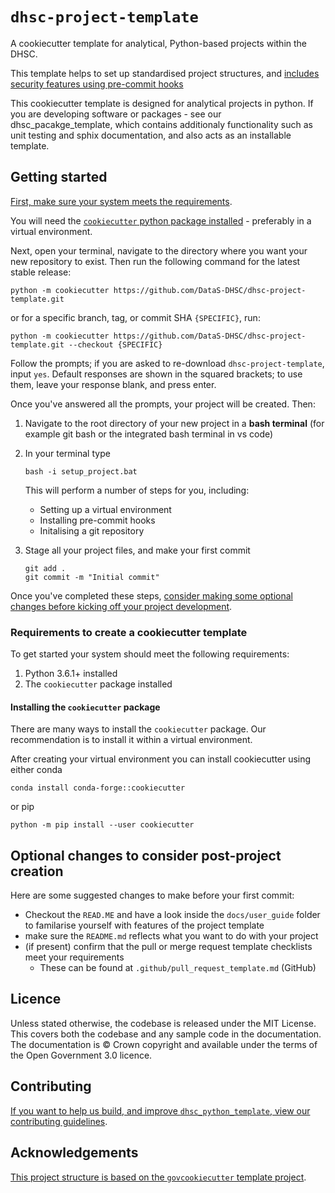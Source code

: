 # `dhsc-project-template`

A cookiecutter template for analytical, Python-based projects within
the DHSC.

This template helps to set up standardised project structures, and [includes security
features using pre-commit hooks][docs-pre-commit]

This cookiecutter template is designed for analytical projects in python. 
If you are developing software or packages - see our dhsc_pacakge_template,
which contains additionaly functionality such as unit testing and sphix documentation,
and  also acts as an installable template.


## Getting started

[First, make sure your system meets the
requirements](#requirements-to-create-a-cookiecutter-template). 

You will need the [`cookiecutter` python package installed](#requirements-to-create-a-cookiecutter-template) - preferably in a virtual environment. 

Next, open your
terminal, navigate to the directory where you want your new repository to exist. Then
run the following command for the latest stable release:

```shell
python -m cookiecutter https://github.com/DataS-DHSC/dhsc-project-template.git
```

or for a specific branch, tag, or commit SHA `{SPECIFIC}`, run:

```shell
python -m cookiecutter https://github.com/DataS-DHSC/dhsc-project-template.git --checkout {SPECIFIC}
```

Follow the prompts; if you are asked to re-download `dhsc-project-template`, input `yes`.
Default responses are shown in the squared brackets; to use them, leave your response
blank, and press enter.

Once you've answered all the prompts, your project will be created. Then:


1. Navigate to the root directory of your new project in a **bash terminal** (for example git bash or the integrated bash terminal in vs code)

2.  In your terminal type
     ```shell
    bash -i setup_project.bat
    ```
    This will perform a number of steps for you, including:
    * Setting up a virtual environment
    * Installing pre-commit hooks
    * Initalising a git repository 

3. Stage all your project files, and make your first commit
   ```shell
   git add .
   git commit -m "Initial commit"
   ```

Once you've completed these steps, [consider making some optional changes before
kicking off your project development](#optional-changes-to-consider-post-project-creation).

### Requirements to create a cookiecutter template


To get started your system should meet the following requirements:

1. Python 3.6.1+ installed
2. The `cookiecutter` package installed

#### Installing the `cookiecutter` package

There are many ways to install the `cookiecutter` package. Our recommendation is to
install it within a virtual environment.

After creating your virtual environment you can install cookiecutter using either conda 

```shell
conda install conda-forge::cookiecutter
```

or pip

```shell
python -m pip install --user cookiecutter
```

## Optional changes to consider post-project creation

Here are some suggested changes to make before your first commit:
- Checkout the `READ.ME` and have a look inside the `docs/user_guide` folder
  to familarise yourself with features of the project template
- make sure the `README.md` reflects what you want to do with your project
- (if present) confirm that the pull or merge request template checklists meet your
  requirements
  - These can be found at `.github/pull_request_template.md` (GitHub)

## Licence

Unless stated otherwise, the codebase is released under the MIT License. This covers
both the codebase and any sample code in the documentation. The documentation is ©
Crown copyright and available under the terms of the Open Government 3.0 licence.

## Contributing

[If you want to help us build, and improve `dhsc_python_template`, view our contributing
guidelines](CONTRIBUTING.md).

## Acknowledgements

[This project structure is based on the `govcookiecutter` template
project][govcookiecutter].


[aqua-book]: https://www.gov.uk/government/publications/the-aqua-book-guidance-on-producing-quality-analysis-for-government
[docs-pre-commit]: https://github.com/DataS-DHSC/dhsc-project-template/blob/main/%7B%7B%20cookiecutter.repo_name%20%7D%7D/docs/user_guide/pre_commit_hooks.md
[homebrew]: https://brew.sh/
[issue-windows-os]: https://github.com/best-practice-and-impact/govcookiecutter/issues/20
[pluralsight]: https://www.pluralsight.com/tech-blog/managing-python-environments/
[youtube]: https://www.youtube.com/watch?v=N7_d3k3uQ_M
[issue20]: https://github.com/best-practice-and-impact/govcookiecutter/issues/20
[govcookiecutter]: https://github.com/best-practice-and-impact/govcookiecutter
